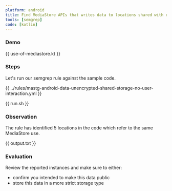 ```yaml
---
platform: android
title: Find MediaStore APIs that writes data to locations shared with other apps
tools: [semgrep]
code: [kotlin]
---
```


### Demo

{{ use-of-mediastore.kt }}

### Steps

Let's run our semgrep rule against the sample code.

{{ ../rules/mastg-android-data-unencrypted-shared-storage-no-user-interaction.yml }}

{{ run.sh }}

### Observation

The rule has identified 5 locations in the code which refer to the same MediaStore use.

{{ output.txt }}

### Evaluation

Review the reported instances and make sure to either:
- confirm you intended to make this data public
- store this data in a more strict storage type

